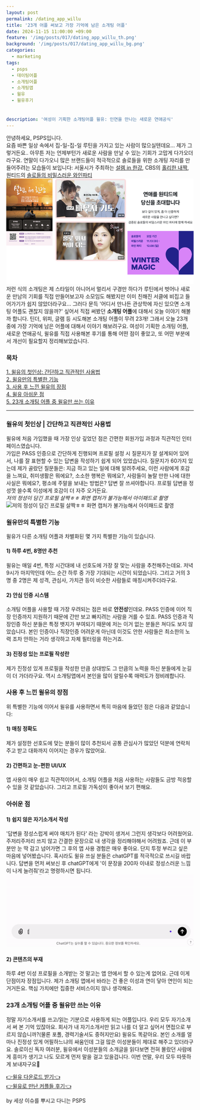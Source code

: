 ```yaml
---
layout: post
permalink: /dating_app_willu
title: '23개 어플 써보고 가장 기억에 남은 소개팅 어플'
date: 2024-11-15 11:00:00 +09:00
feature: '/img/posts/017/dating_app_willu_th.png'
background: '/img/posts/017/dating_app_willu_bg.png'
categories:
  - marketing
tags:
  - psps
  - 데이팅어플
  - 소개팅어플
  - 소개팅앱
  - 윌유
  - 윌유후기


description: '여성이 기획한 소개팅어플 윌유: 인연을 만나는 새로운 연애공식'
---
```


안녕하세요, PSPS입니다.  
요즘 바쁜 일상 속에서 집-일-집-일 루틴을 가지고 있는 사람이 많으실텐데요... 제가 그렇거든요.. 아무튼 저는 언제부턴가 새로운 사람을 만날 수 있는 기회가 고맙게 다가오더라구요. 연말이 다가오니 많은 브랜드들이 적극적으로 솔로들을 위한 소개팅 자리를 만들어주려는 모습들이 보입니다: 서울시가 주최하는 [설렘 in 한강](https://hangang.seoul.go.kr/www/eventMng/detail.do?srchType=list&mid=538&evntSn=247), CBS의 [홀리한 내짝](https://www.youtube.com/watch?v=kNMAvzb6um4&t=4s), 원티드의 [솔로들의 비밀스러운 와인파티](https://www.wanted.co.kr/events/wintermagic2024?trk=feed_main-feed-card_feed-article-content) 
![2024년 다양한 소개팅 이벤트들](/img/posts/017/brands_dating_event.png)
저런 식의 소개팅은 제 스타일이 아니어서 멀리서 구경만 하다가 루틴에서 벗어나 새로운 만남의 기회를 직접 만들어보고자 소모임도 해봤지만 이미 친해진 서클에 비집고 들어가기가 쉽지 않았더라구요... 그러다 문득 '어디서 만나든 관상학에 자신 있으면 소개팅 어플도 괜찮지 않을까?' 싶어서 직접 써봤던 **소개팅 어플**에 대해서 오늘 이야기 해볼까 합니다. 틴더, 위피, 글램 등 시도해본 소개팅 어플이 무려 23개! 그래서 오늘 23개 중에 가장 기억에 남은 어플에 대해서 이야기 해보려구요. 여성이 기획한 소개팅 어플, 새로운 연애공식, 윌유를 직접 사용해본 후기를 통해 어떤 점이 좋았고, 또 어떤 부분에서 개선이 필요할지 정리해보았습니다.

### 목차
<a href = "#윌유의-첫인상-|-간단하고-직관적인-사용법">1. 윌유의 첫인상: 간단하고 직관적인 사용법</a><br>
<a href = "#윌유만의-특별한-기능">2. 윌유만의 특별한 기능</a><br>
<a href = "#사용-후-느낀-윌유의-장점">3. 사용 후 느낀 윌유의 장점</a><br>
<a href = "#아쉬운-점">4. 윌유 아쉬운 점</a><br>
<a href = "#23개-소개팅-어플-중-윌유만-쓰는-이유">5. 23개 소개팅 어플 중 윌유만 쓰는 이유</a><br>
<hr>

### 윌유의 첫인상 | 간단하고 직관적인 사용법

윌유에 처음 가입했을 때 가장 인상 깊었던 점은 간편한 회원가입 과정과 직관적인 인터페이스였습니다.  
가입은 PASS 인증으로 간단하게 진행되며 프로필 설정 시 질문지가 잘 설계되어 있어서, 나를 잘 표현할 수 있는 답변을 작성하기 쉽게 되어 있었습니다. 질문지가 60가지 있는데 제가 골랐던 질문들은: 지금 하고 있는 일에 대해 알려주세요, 이런 사람에게 호감을 느껴요, 취미생활은 뭐에요?, 소소한 행복은 뭐에요?, 사람들이 놀랄 만한 나에 대한 사실은 뭐에요?, 평소에 주말을 보내는 방법은? 답변 잘 쓰셔야합니다. 프로필 답변을 정성껏 쓸수록 이성에게 호감이 더 자주 오거든요.<br>
*저의 정성이 담긴 프로필 살짝ㅎㅎ 화면 캡처가 불가능해서 아이패드로 촬영*<br>
![저의 정성이 담긴 프로필 살짝ㅎㅎ 화면 캡처가 불가능해서 아이패드로 촬영](/img/posts/017/willu_profile_screenshop_block.gif)

### 윌유만의 특별한 기능

윌유가 다른 소개팅 어플과 차별화된 몇 가지 특별한 기능이 있습니다.

#### 1) 하루 4번, 8명만 추천
윌유는 매일 4번, 특정 시간대에 내 선호도에 가장 잘 맞는 사람을 추천해주는데요. 저녁 9시가 마지막인데 어느 순간 하루 중 가장 기대되는 시간이 되었습니다. 그리고 거의 3명 중 2명은 제 성격, 관심사, 가치관 등이 비슷한 사람들로 매칭시켜주더라구요.

#### 2) 안심 인증 시스템  
소개팅 어플을 사용할 때 가장 우려되는 점은 바로 **안전성**인데요. PASS 인증에 이어 직장 인증까지 지원하기 때문에 간만 보고 빠지려는 사람을 거를 수 있죠. PASS 인증과 직장인증 하신 분들은 특정 뱃지가 부여되기 때문에 저는 이거 없는 분들은 쳐다도 보지 않았습니다. 본인 인증이나 직장인증 어려운게 아닌데 이것도 안한 사람들은 최소한의 노력 조차 안하는 거라 생각하고 자체 필터링을 하는거죠.

#### 3) 진정성 있는 프로필 작성란
제가 진정성 있게 프로필을 작성한 만큼 상대방도 그 만큼의 노력을 하신 분들에게 눈길이 더 가더라구요. 역시 소개팅앱에서 본인을 많이 알릴수록 매력도가 정비례합니다.



### 사용 후 느낀 윌유의 장점

위 특별한 기능에 이어서 윌유를 사용하면서 특히 마음에 들었던 점은 다음과 같았습니다:

#### 1) 매칭 정확도
제가 설정한 선호도에 맞는 분들이 많이 추천되서 공통 관심사가 많았던 덕분에 연락처 주고 받고 대화까지 이어지는 경우가 많았어요.

#### 2) 간편하고 눈-편한 UI/UX  
앱 사용이 매우 쉽고 직관적이어서, 소개팅 어플을 처음 사용하는 사람들도 금방 적응할 수 있을 것 같았습니다. 그리고 프로필 가독성이 좋아서 보기 편해요. 

### 아쉬운 점

#### 1) 쉽지 않은 자기소개서 작성
'답변을 정성스럽게 써야 매치가 된다' 라는 강박이 생겨서 그런지 생각보다 어려웠어요. 주저리주저리 쓰지 않고 간결한 문장으로 내 생각을 정리해야해서 어려웠죠. 근데 이 부분만 눈 딱 감고 넘어가면 그 후의 앱 사용 경험은 매우 좋아요. 단지 투정 부리고 싶은 마음에 넣어봤습니다. 혹시라도 윌유 쓰실 분들은 chatGPT를 적극적으로 쓰시길 바랍니다. 답변을 먼저 써보신 후 chatGPT에게 '이 문장을 200자 이내로 정성스러운 느낌이 나게 늘려줘'라고 명령하시면 됩니다.<br>
![ChatGPT 활용하기](/img/posts/017/chatgpt_willu_prompt_upgrade.gif)

#### 2) 콘텐츠의 부재
하루 4번 이성 프로필을 소개받는 것 말고는 앱 안에서 할 수 있는게 없어요. 근데 이게 단점이자 장점입니다. 제가 소개팅 앱에서 바라는 건 좋은 이성과 연이 닿아 연인이 되는거거든요. 핵심 가치에만 집중한 서비스이지 않나 생각해요.


### 23개 소개팅 어플 중 윌유만 쓰는 이유
정말 자기소개서를 쓰고/읽는 기분으로 사용하게 되는 어플입니다. 우리 모두 자기소개서 써 본 기억 있잖아요. 회사가 내 자기소개서만 읽고 나를 더 알고 싶어서 면접으로 부르지 않습니까?(물론 포폴, 경력기술서도 중허지만요) 윌유도 똑같아요. 본인 소개를 얼마나 진정성 있게 어필하느냐의 싸움인데 그걸 많은 이성분들이 제대로 해주고 있더라구요. 솔로이신 독자 여러분, 윌유에서 이성분들의 소개글을 읽다보면 전혀 몰랐던 사람에게 흥미가 생기고 나도 모르게 먼저 말을 걸고 있을겁니다. 이번 연말, 우리 모두 따뜻하게 보내자구요🤝 

[👉윌유 다운로드 받기👈](https://willu.page.link/C7rNLCsrMpSQnPu48)<br>
[👉윌유로 만난 커플들 후기👈](https://blog.naver.com/willu-official)

by 세상 이슈를 뿌시고 다니는 PSPS
